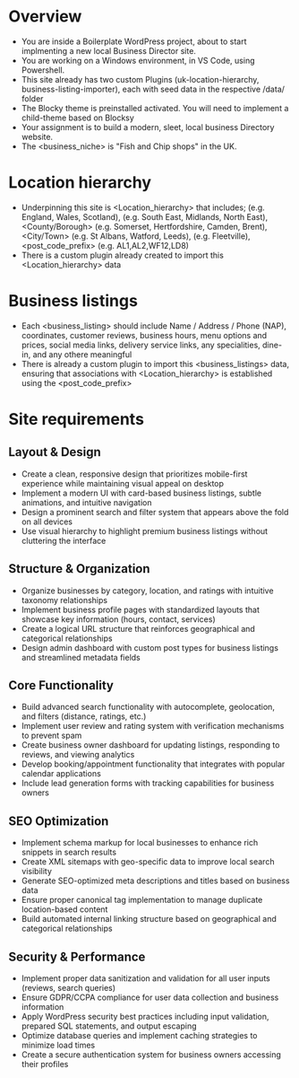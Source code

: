 # Overview
- You are inside a Boilerplate WordPress project, about to start implmenting a new local Business Director site. 
- You are working on a Windows environment, in VS Code, using Powershell.
- This site already has two custom Plugins (uk-location-hierarchy, business-listing-importer), each with seed data in the respective /data/ folder
- The Blocky theme is preinstalled activated. You will need to implement a child-theme based on Blocksy
- Your assignment is to build a modern, sleet, local business Directory website. 
- The <business_niche> is "Fish and Chip shops" in the UK.

# Location hierarchy
- Underpinning this site is <Location_hierarchy> that includes;  <Country> (e.g. England, Wales, Scotland), <Region> (e.g. South East, Midlands, North East), <County/Borough> (e.g. Somerset, Hertfordshire, Camden, Brent), <City/Town> (e.g. St Albans, Watford, Leeds), <Neighbourhood> (e.g. Fleetville), <post_code_prefix> (e.g. AL1,AL2,WF12,LD8)
- There is a custom plugin already created to import this <Location_hierarchy> data

# Business listings
- Each <business_listing> should include Name / Address / Phone (NAP), coordinates, customer reviews, business hours, menu options and prices, social media links, delivery service links, any specialities, dine-in, and any othere meaningful <tags>
- There is already a custom plugin to import this <business_listings> data, ensuring that associations with <Location_hierarchy> is established using the <post_code_prefix>


# Site requirements 

## Layout & Design
- Create a clean, responsive design that prioritizes mobile-first experience while maintaining visual appeal on desktop
- Implement a modern UI with card-based business listings, subtle animations, and intuitive navigation
- Design a prominent search and filter system that appears above the fold on all devices
- Use visual hierarchy to highlight premium business listings without cluttering the interface

## Structure & Organization
- Organize businesses by category, location, and ratings with intuitive taxonomy relationships
- Implement business profile pages with standardized layouts that showcase key information (hours, contact, services)
- Create a logical URL structure that reinforces geographical and categorical relationships
- Design admin dashboard with custom post types for business listings and streamlined metadata fields

## Core Functionality
- Build advanced search functionality with autocomplete, geolocation, and filters (distance, ratings, etc.)
- Implement user review and rating system with verification mechanisms to prevent spam
- Create business owner dashboard for updating listings, responding to reviews, and viewing analytics
- Develop booking/appointment functionality that integrates with popular calendar applications
- Include lead generation forms with tracking capabilities for business owners

## SEO Optimization
- Implement schema markup for local businesses to enhance rich snippets in search results
- Create XML sitemaps with geo-specific data to improve local search visibility
- Generate SEO-optimized meta descriptions and titles based on business data
- Ensure proper canonical tag implementation to manage duplicate location-based content
- Build automated internal linking structure based on geographical and categorical relationships

## Security & Performance
- Implement proper data sanitization and validation for all user inputs (reviews, search queries)
- Ensure GDPR/CCPA compliance for user data collection and business information
- Apply WordPress security best practices including input validation, prepared SQL statements, and output escaping
- Optimize database queries and implement caching strategies to minimize load times
- Create a secure authentication system for business owners accessing their profiles
